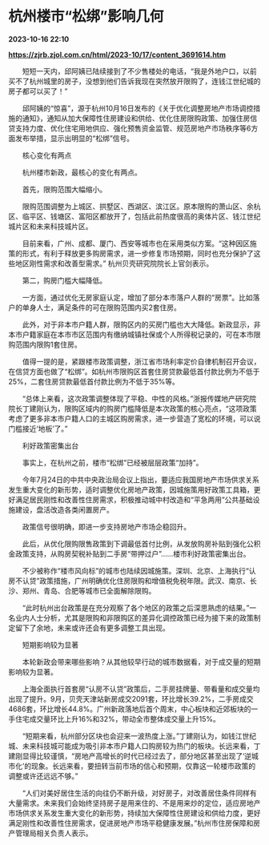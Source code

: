 # 杭州楼市“松绑”影响几何

**2023-10-16 22:10**

**https://zjrb.zjol.com.cn/html/2023-10/17/content_3691614.htm**

　　短短一天内，邱阿姨已陆续接到了不少售楼处的电话，“我是外地户口，以前买不了杭州城里的房子，没想到他们告诉我现在突然放开限购了，连钱江世纪城的房子都可以买了！”

　　邱阿姨的“惊喜”，源于杭州10月16日发布的《关于优化调整房地产市场调控措施的通知》，通知从加大保障性住房建设和供给、优化住房限购政策、加强住房信贷支持力度、优化住宅用地供应、强化预售资金监管、规范房地产市场秩序等6方面发布举措，显示出明显的“松绑”信号。

　　核心变化有两点

　　杭州楼市新政，最核心的变化有两点。

　　首先，限购范围大幅缩小。

　　限购范围调整为上城区、拱墅区、西湖区、滨江区。原本限购的萧山区、余杭区、临平区、钱塘区、富阳区都放开了，包括此前热度很高的奥体片区、钱江世纪城片区和未来科技城片区。

　　目前来看，广州、成都、厦门、西安等城市也在采用类似方案。“这种因区施策的形式，有利于释放更多购房需求，进一步修复市场预期，同时也充分保护了这些地区刚性需求和改善型需求。” 杭州贝壳研究院院长上官剑表示。

　　第二，购房门槛大幅降低。

　　一方面，通过优化无房家庭认定，增加了部分本市落户人群的“房票”。比如落户的单身人士，满足条件的可在限购范围内买2套住房。

　　此外，对于非本市户籍人群，限购区内的买房门槛也大大降低。新政显示，非本市户籍家庭在本市市区范围内有缴纳城镇社保或个人所得税记录的，可在本市限购范围内限购1套住房。

　　值得一提的是，紧跟楼市政策调整，浙江省市场利率定价自律机制召开会议，在信贷方面也做了“松绑”。如杭州市限购区首套住房贷款最低首付款比例为不低于25%，二套住房贷款最低首付款比例为不低于35%等。

　　“总体上来看，这次政策调整体现了平稳、中性的风格。”浙报传媒地产研究院院长丁建刚认为，限购区域内的购房门槛降低是本次政策的核心亮点，“这项政策考虑了更多非本市户籍人口的主城区购房需求，进一步营造了宽松的环境，可以说门槛接近‘地板’了。”

　　利好政策密集出台

　　事实上，在杭州之前，楼市“松绑”已经被层层政策“加持”。

　　今年7月24日的中共中央政治局会议上指出，要适应我国房地产市场供求关系发生重大变化的新形势，适时调整优化房地产政策，因城施策用好政策工具箱，更好满足居民刚性和改善性住房需求，积极推动城中村改造和“平急两用”公共基础设施建设，盘活改造各类闲置房产。

　　政策信号很明确，即进一步支持房地产市场企稳回升。

　　此后，从优化限购限售政策到下调最低首付比例，从发放购房补贴到强化公积金政策支持，从购房契税补贴到二手房“带押过户”……楼市利好政策密集出台。

　　不少被称作“楼市风向标”的城市也陆续因城施策。深圳、北京、上海执行“认房不认贷”政策措施，广州明确优化住房限购和增值税免税年限。武汉、南京、长沙、郑州、青岛、合肥等城市已全面解除限购。

　　“此时杭州出台政策是在充分观察了各个地区的政策之后深思熟虑的结果。”一名业内人士分析，尤其是限购和非限购区的差异化调控政策已经为接下来的政策制定留下了余地，未来或许还会有更多调整工具出现。

　　短期影响较为显著

　　本轮新政会带来哪些影响？从其他较早行动的城市数据看，对于成交量的短期影响较为显著。

　　上海全面执行首套房“认房不认贷”政策后，二手房挂牌量、带看量和成交量均出现了提升。9月，贝壳天津站新房成交2091套，环比增长39.2%，二手房成交4686套，环比增长44.8%。广州新政落地后首个周末，中心板块和近郊板块的一手住宅成交量环比上升16%和32%，带动全市整体成交量上升15%。

　　“短期来看，杭州部分区块也会迎来一波热度上涨。”丁建刚认为，如钱江世纪城、未来科技城可能成为吸引非本市户籍人口购房较为热门的板块。长远来看，丁建刚显得比较谨慎，“房地产高增长的时代已经过去了，部分地区甚至出现了‘逆城市化’的现象。长远来看，要扭转当前市场的信心和预期，仅靠这一轮楼市政策的调整或许还远远不够。”

　　“人们对美好居住生活的向往仍不断升级，对好房子，对改善居住条件同样有大量需求。未来我们会始终坚持房子是用来住的、不是用来炒的定位，适应房地产市场供求关系发生重大变化的新形势，持续加大保障性住房建设和供给力度，更好满足刚性和改善性住房需求，促进房地产市场平稳健康发展。”杭州市住房保障和房产管理局相关负责人表示。